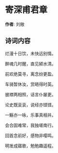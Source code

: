 # 寄深甫君章

**作者**: 刘敞

## 诗词内容

烂漫十日饮，未快远别情。

醉魂几时醒，直见颍水清。

前欢绝莫寻，离念纷更盈。

车骑暂休汝，赏晤得时英。

披襟两相照，话言仆屡更。

论史既衮衮，说经亦铿铿。

一觞亦一咏，乐事真相并。

会合固难常，我独嗟南行。

回首念前好，感物非嘤鸣。

明发成寤歌，勉勉趣遥程。

